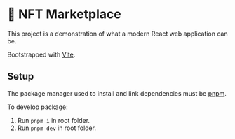 # 💎 NFT Marketplace

This project is a demonstration of what a modern React web application can be.

Bootstrapped with [Vite](https://github.com/vitejs/vite.git).

## Setup
The package manager used to install and link dependencies must be [pnpm](https://pnpm.io).

To develop package:
1. Run `pnpm i` in root folder.
2. Run `pnpm dev` in root folder.
